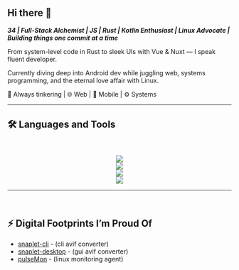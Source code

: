 ## Hi there 👋

***34 | Full-Stack Alchemist | JS | Rust | Kotlin Enthusiast | Linux Advocate | Building things one commit at a time***

From system-level code in Rust to sleek UIs with Vue & Nuxt — I speak fluent developer.

Currently diving deep into Android dev while juggling web, systems programming, and the eternal love affair with Linux.

🔧 Always tinkering | 🌐 Web | 📱 Mobile | ⚙️ Systems

<hr>

## 🛠️ Languages and Tools

<br>

<p align="center">
  <img src="https://skillicons.dev/icons?i=apple,linux" />
  <br/>
  <img src="https://skillicons.dev/icons?i=mongodb,postgres,redis" />
  <br/>
  <img src="https://skillicons.dev/icons?i=js,ts,kotlin,swift,rust" />
  <br/>
  <img src="https://skillicons.dev/icons?i=bun,nodejs,nuxtjs,vue,html,css,sass,tailwind" />
</p>

<hr>
<br />

## ⚡️ Digital Footprints I’m Proud Of

- [snaplet-cli](https://github.com/async-dreamer/snaplet-cli) - (cli avif converter)
- [snaplet-desktop](https://github.com/async-dreamer/snaplet-desktop) - (gui avif converter)
- [pulseMon](https://github.com/async-dreamer/pulseMon) - (linux monitoring agent)
